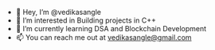 - 👋 Hey, I’m @vedikasangle
- 👀 I’m interested in Building projects in C++
- 🌱 I’m currently learning DSA and Blockchain Development
- 📫 You can reach me out at vedikasangle@gmail.com

<!---
vedikasangle/vedikasangle is a ✨ special ✨ repository because its `README.md` (this file) appears on your GitHub profile.
You can click the Preview link to take a look at your changes.
--->
